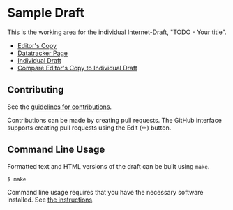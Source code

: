 # Sample Draft

This is the working area for the individual Internet-Draft, "TODO - Your title".

* [Editor's Copy](https://prmanna.github.io/sample-draft/#go.draft-prmanna-sample-draft.html)
* [Datatracker Page](https://datatracker.ietf.org/doc/draft-prmanna-sample-draft)
* [Individual Draft](https://datatracker.ietf.org/doc/html/draft-prmanna-sample-draft)
* [Compare Editor's Copy to Individual Draft](https://prmanna.github.io/sample-draft/#go.draft-prmanna-sample-draft.diff)


## Contributing

See the
[guidelines for contributions](https://github.com/prmanna/sample-draft/blob/main/CONTRIBUTING.md).

Contributions can be made by creating pull requests.
The GitHub interface supports creating pull requests using the Edit (✏) button.


## Command Line Usage

Formatted text and HTML versions of the draft can be built using `make`.

```sh
$ make
```

Command line usage requires that you have the necessary software installed.  See
[the instructions](https://github.com/martinthomson/i-d-template/blob/main/doc/SETUP.md).

